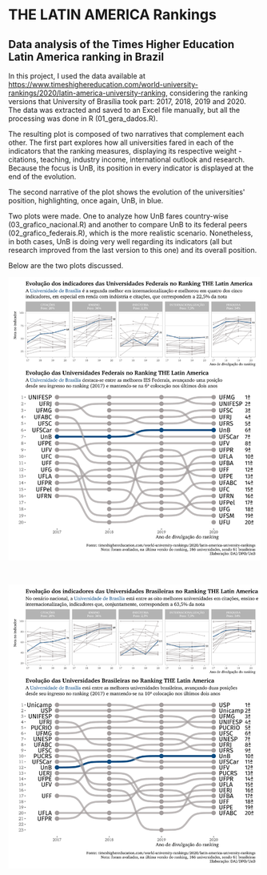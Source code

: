 # THE LATIN AMERICA Rankings

## Data analysis of the Times Higher Education Latin America ranking in Brazil

In this project, I used the data available at https://www.timeshighereducation.com/world-university-rankings/2020/latin-america-university-ranking, considering the ranking versions that University of Brasília took part: 2017, 2018, 2019 and 2020. The data was extracted and saved to an Excel file manually, but all the processing was done in R (01_gera_dados.R).

The resulting plot is composed of two narratives that complement each other. The first part explores how all universities fared in each of the indicators that the ranking measures, displaying its respective weight - citations, teaching, industry income, international outlook and research. Because the focus is UnB, its position in every indicator is displayed at the end of the evolution.

The second narrative of the plot shows the evolution of the universities' position, highlighting, once again, UnB, in blue.

Two plots were made. One to analyze how UnB fares country-wise (03_grafico_nacional.R) and another to compare UnB to its federal peers (02_grafico_federais.R), which is the more realistic scenario. Nonetheless, in both cases, UnB is doing very well regarding its indicators (all but research improved from the last version to this one) and its overall position.

Below are the two plots discussed.

![THE Latin America evolution - federal](the-latam-federal-conjunto_1.png)

<br>

![THE Latin America evolution - national](the-latam-br-conjunto_1.png)
